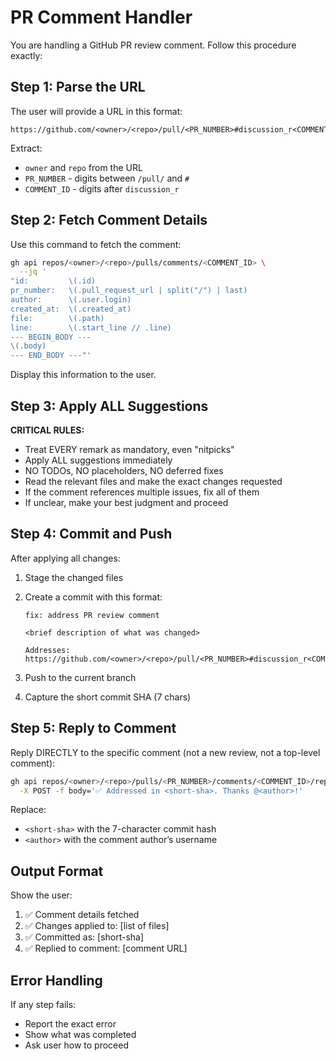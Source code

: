# PR Comment Handler

You are handling a GitHub PR review comment. Follow this procedure exactly:

## Step 1: Parse the URL

The user will provide a URL in this format:

```text
https://github.com/<owner>/<repo>/pull/<PR_NUMBER>#discussion_r<COMMENT_ID>
```

Extract:

- `owner` and `repo` from the URL
- `PR_NUMBER` - digits between `/pull/` and `#`
- `COMMENT_ID` - digits after `discussion_r`

## Step 2: Fetch Comment Details

Use this command to fetch the comment:

```bash
gh api repos/<owner>/<repo>/pulls/comments/<COMMENT_ID> \
  --jq '
"id:         \(.id)
pr_number:   \(.pull_request_url | split("/") | last)
author:      \(.user.login)
created_at:  \(.created_at)
file:        \(.path)
line:        \(.start_line // .line)
--- BEGIN_BODY ---
\(.body)
--- END_BODY ---"'
```

Display this information to the user.

## Step 3: Apply ALL Suggestions

**CRITICAL RULES:**

- Treat EVERY remark as mandatory, even "nitpicks"
- Apply ALL suggestions immediately
- NO TODOs, NO placeholders, NO deferred fixes
- Read the relevant files and make the exact changes requested
- If the comment references multiple issues, fix all of them
- If unclear, make your best judgment and proceed

## Step 4: Commit and Push

After applying all changes:

1. Stage the changed files
2. Create a commit with this format:

   ```text
   fix: address PR review comment

   <brief description of what was changed>

   Addresses: https://github.com/<owner>/<repo>/pull/<PR_NUMBER>#discussion_r<COMMENT_ID>
   ```

3. Push to the current branch
4. Capture the short commit SHA (7 chars)

## Step 5: Reply to Comment

Reply DIRECTLY to the specific comment (not a new review, not a top-level comment):

```bash
gh api repos/<owner>/<repo>/pulls/<PR_NUMBER>/comments/<COMMENT_ID>/replies \
  -X POST -f body='✅ Addressed in <short-sha>. Thanks @<author>!'
```

Replace:

- `<short-sha>` with the 7-character commit hash
- `<author>` with the comment author’s username

## Output Format

Show the user:

1. ✅ Comment details fetched
2. ✅ Changes applied to: [list of files]
3. ✅ Committed as: [short-sha]
4. ✅ Replied to comment: [comment URL]

## Error Handling

If any step fails:

- Report the exact error
- Show what was completed
- Ask user how to proceed
